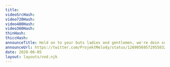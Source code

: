 ```yaml
---
title: 
videoSrcHash: 
video720Hash: 
video480Hash: 
video360Hash: 
thinHash: 
thiccHash: 
announceTitle: Hold on to your buts ladies and gentlemen, we're doin some ASMR today!!! XD
announceUrl: https://twitter.com/ProjektMelody/status/1269056957295583240
date: 2020-06-05
layout: layouts/vod.njk
---
```

